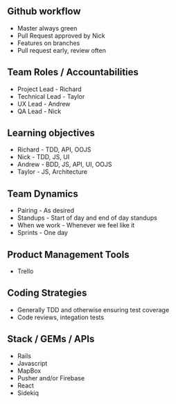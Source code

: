 ## Github workflow
+ Master always green
+ Pull Request approved by Nick
+ Features on branches
+ Pull request early, review often

## Team Roles / Accountabilities
+ Project Lead - Richard
+ Technical Lead - Taylor
+ UX Lead - Andrew
+ QA Lead - Nick

## Learning objectives
+ Richard - TDD, API, OOJS
+ Nick - TDD, JS, UI
+ Andrew - BDD, JS, API, UI, OOJS
+ Taylor - JS, Architecture

## Team Dynamics
+ Pairing - As desired
+ Standups - Start of day and end of day standups
+ When we work - Whenever we feel like it
+ Sprints - One day

## Product Management Tools
+ Trello

## Coding Strategies
+ Generally TDD and otherwise ensuring test coverage
+ Code reviews, integation tests

## Stack / GEMs / APIs
+ Rails
+ Javascript
+ MapBox
+ Pusher and/or Firebase
+ React
+ Sidekiq

